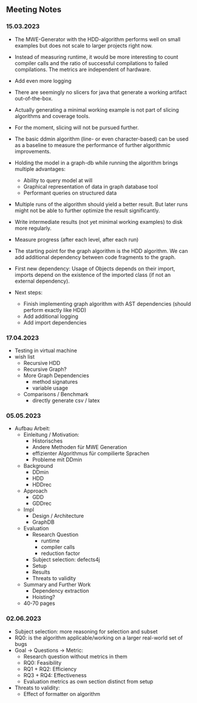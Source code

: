 ## Meeting Notes

### 15.03.2023

- The MWE-Generator with the HDD-algorithm performs well on small examples but does not scale to larger projects right
  now.
- Instead of measuring runtime, it would be more interesting to count compiler calls and the ratio of successful
  compilations to failed compilations. The metrics are independent of hardware.
- Add even more logging
- There are seemingly no slicers for java that generate a working artifact out-of-the-box.
- Actually generating a minimal working example is not part of slicing algorithms and coverage tools.
- For the moment, slicing will not be pursued further.
- The basic ddmin algorithm (line- or even character-based) can be used as a baseline to measure the performance of
  further algorithmic improvements.
- Holding the model in a graph-db while running the algorithm brings multiple advantages:
    - Ability to query model at will
    - Graphical representation of data in graph database tool
    - Performant queries on structured data
- Multiple runs of the algorithm should yield a better result. But later runs might not be able to further optimize the
  result significantly.
- Write intermediate results (not yet minimal working examples) to disk more regularly.
- Measure progress (after each level, after each run)
- The starting point for the graph algorithm is the HDD algorithm. We can add additional dependency between code
  fragments to the graph.
- First new dependency: Usage of Objects depends on their import, imports depend on the existence of the imported
  class (if not an external dependency).


- Next steps:
    - Finish implementing graph algorithm with AST dependencies (should perform exactly like HDD)
    - Add additional logging
    - Add import dependencies

### 17.04.2023

- Testing in virtual machine
- wish list
    - Recursive HDD
    - Recursive Graph?
    - More Graph Dependencies
        - method signatures
        - variable usage
    - Comparisons / Benchmark
        - directly generate csv / latex

### 05.05.2023

- Aufbau Arbeit:
    - Einleitung / Motivation:
        - Historisches
        - Andere Methoden für MWE Generation
        - effizienter Algorithmus für compilierte Sprachen
        - Probleme mit DDmin
    - Background
        - DDmin
        - HDD
        - HDDrec
    - Approach
        - GDD
        - GDDrec
    - Impl
        - Design / Architecture
        - GraphDB
    - Evaluation
        - Research Question
            - runtime
            - compiler calls
            - reduction factor
        - Subject selection: defects4j
        - Setup
        - Results
        - Threats to validity
    - Summary and Further Work
        - Dependency extraction
        - Hoisting?
    - 40-70 pages

### 02.06.2023

- Subject selection: more reasoning for selection and subset
- RQ0: is the algorithm applicable/working on a larger real-world set of bugs
- Goal -> Questions -> Metric:
    - Research question without metrics in them
    - RQ0: Feasibility
    - RQ1 + RQ2: Efficiency
    - RQ3 + RQ4: Effectiveness
    - Evaluation metrics as own section distinct from setup
- Threats to validity:
    - Effect of formatter on algorithm